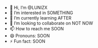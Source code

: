 - 👋 Hi, I’m @LUNIZX
- 👀 I’m interested in SOMETHING
- 🌱 I’m currently learning AFTER
- 💞️ I’m looking to collaborate on NOT NOW
- 📫 How to reach me SOON
- 😄 Pronouns: SOON
- ⚡ Fun fact: SOON

<!---
LUNIZX/LUNIZX is a ✨ special ✨ repository because its `README.md` (this file) appears on your GitHub profile.
You can click the Preview link to take a look at your changes.
--->
